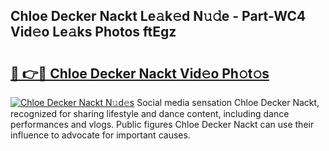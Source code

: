 ## Chloe Decker Nackt Le𝚊k𝚎d N𝚞𝚍e - Part-WC4 Vid𝚎o Le𝚊ks Photos ftEgz

# <h2><a href="http://fb1dqfh.evod.top/?m=Chloe+Decker+Nackt">🔗 👉🔴 Chloe Decker Nackt Vid𝚎o Ph𝚘t𝚘s</a></h2>

[![Chloe Decker Nackt N𝚞d𝚎s](https://i.imgur.com/8V9OHl7.gif)](http://fb1dqfh.evod.top/?m=Chloe+Decker+Nackt)
Social media sensation Chloe Decker Nackt, recognized for sharing lifestyle and dance content, including dance performances and vlogs. Public figures Chloe Decker Nackt can use their influence to advocate for important causes. 
